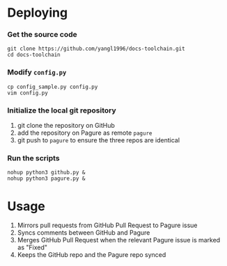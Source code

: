 # Deploying

### Get the source code

```
git clone https://github.com/yangl1996/docs-toolchain.git
cd docs-toolchain
```

### Modify ```config.py```

```
cp config_sample.py config.py
vim config.py
```

### Initialize the local git repository

1. git clone the repository on GitHub
2. add the repository on Pagure as remote ```pagure```
3. git push to ```pagure``` to ensure the three repos are identical

### Run the scripts

```
nohup python3 github.py &
nohup python3 pagure.py &
```

# Usage

1. Mirrors pull requests from GitHub Pull Request to Pagure issue
2. Syncs comments between GitHub and Pagure
3. Merges GitHub Pull Request when the relevant Pagure issue is marked as "Fixed"
4. Keeps the GitHub repo and the Pagure repo synced